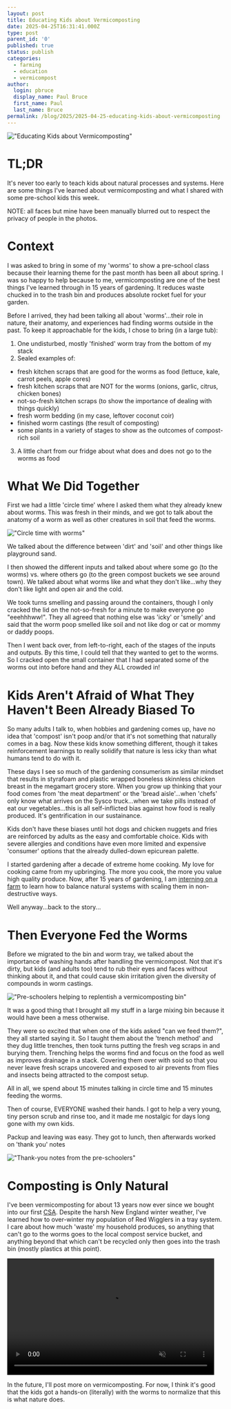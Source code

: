 ```yaml
---
layout: post
title: Educating Kids about Vermicomposting
date: 2025-04-25T16:31:41.000Z
type: post
parent_id: '0'
published: true
status: publish
categories:
  - farming
  - education
  - vermicompost
author:
  login: pbruce
  display_name: Paul Bruce
  first_name: Paul
  last_name: Bruce
permalink: /blog/2025/2025-04-25-educating-kids-about-vermicomposting
---
```

!["Educating Kids about Vermicomposting"](/assets/images/2025/2025-04-25-educating-kids-about-vermicomposting.jpg)

# TL;DR

It's never too early to teach kids about natural processes and systems. Here are some things I've learned about vermicomposting and what I shared with some pre-school kids this week.

NOTE: all faces but mine have been manually blurred out to respect the privacy of people in the photos.

# Context

I was asked to bring in some of my 'worms' to show a pre-school class because their learning theme for the past month has been all about spring. I was so happy to help because to me, vermicomposting are one of the best things I've learned through in 15 years of gardening. It reduces waste chucked in to the trash bin and produces absolute rocket fuel for your garden.

Before I arrived, they had been talking all about 'worms'...their role in nature, their anatomy, and experiences had finding worms outside in the past. To keep it approachable for the kids, I chose to bring (in a large tub):

1. One undisturbed, mostly 'finished' worm tray from the bottom of my stack
2. Sealed examples of:
  * fresh kitchen scraps that are good for the worms as food (lettuce, kale, carrot peels, apple cores)
  * fresh kitchen scraps that are NOT for the worms (onions, garlic, citrus, chicken bones)
  * not-so-fresh kitchen scraps (to show the importance of dealing with things quickly)
  * fresh worm bedding (in my case, leftover coconut coir)
  * finished worm castings (the result of composting)
  * some plants in a variety of stages to show as the outcomes of compost-rich soil
3. A little chart from our fridge about what does and does not go to the worms as food

# What We Did Together

First we had a little 'circle time' where I asked them what they already knew about worms. This was fresh in their minds, and we got to talk about the anatomy of a worm as well as other creatures in soil that feed the worms.

!["Circle time with worms"](/assets/images/2025/vermicompost/IMG_20250425_134412_fixed.jpg)

We talked about the difference between 'dirt' and 'soil' and other things like playground sand.

I then showed the different inputs and talked about where some go (to the worms) vs. where others go (to the green compost buckets we see around town). We talked about what worms like and what they don't like...why they don't like light and open air and the cold. 

We took turns smelling and passing around the containers, though I only cracked the lid on the not-so-fresh for a minute to make everyone go "eeehhhww!". They all agreed that nothing else was 'icky' or 'smelly' and said that the worm poop smelled like soil and not like dog or cat or mommy or daddy poops.

Then I went back over, from left-to-right, each of the stages of the inputs and outputs. By this time, I could tell that they wanted to get to the worms. So I cracked open the small container that I had separated some of the worms out into before hand and they ALL crowded in!

# Kids Aren't Afraid of What They Haven't Been Already Biased To

So many adults I talk to, when hobbies and gardening comes up, have no idea that 'compost' isn't poop and/or that it's not something that naturally comes in a bag. Now these kids know something different, though it takes reinforcement learnings to really solidify that nature is less icky than what humans tend to do with it.

These days I see so much of the gardening consumerism as similar mindset that results in styrafoam and plastic wrapped boneless skinnless chicken breast in the megamart grocery store. When you grow up thinking that your food comes from 'the meat department' or the 'bread aisle'...when 'chefs' only know what arrives on the Sysco truck...when we take pills instead of eat our vegetables...this is all self-inflicted bias against how food is really produced. It's gentrification in our sustainance.

Kids don't have these biases until hot dogs and chicken nuggets and fries are reinforced by adults as the easy and comfortable choice. Kids with severe allergies and conditions have even more limited and expensive 'consumer' options that the already dulled-down epicurean palette.

I started gardening after a decade of extreme home cooking. My love for cooking came from my upbringing. The more you cook, the more you value high quality produce. Now, after 15 years of gardening, I am [interning on a farm](https://farming.paulsbruce.io/) to learn how to balance natural systems with scaling them in non-destructive ways. 

Well anyway...back to the story...

# Then Everyone Fed the Worms

Before we migrated to the bin and worm tray, we talked about the importance of washing hands after handling the vermicompost. Not that it's dirty, but kids (and adults too) tend to rub their eyes and faces without thinking about it, and that could cause skin irritation given the diversity of compounds in worm castings.

!["Pre-schoolers helping to replentish a vermicomposting bin"](/assets/images/2025/vermicompost/IMG_20250425_134417_fixed.jpg)

It was a good thing that I brought all my stuff in a large mixing bin because it would have been a mess otherwise. 

They were so excited that when one of the kids asked "can we feed them?", they all started saying it. So I taught them about the 'trench method' and they dug little trenches, then took turns putting the fresh veg scraps in and burying them. Trenching helps the worms find and focus on the food as well as improves drainage in a stack. Covering them over with soid so that you never leave fresh scraps uncovered and exposed to air prevents from flies and insects being attracted to the compost setup. 

All in all, we spend about 15 minutes talking in circle time and 15 minutes feeding the worms.

Then of course, EVERYONE washed their hands. I got to help a very young, tiny person scrub and rinse too, and it made me nostalgic for days long gone with my own kids.

Packup and leaving was easy. They got to lunch, then afterwards worked on 'thank you' notes

!["Thank-you notes from the pre-schoolers"](/assets/images/2025/vermicompost/IMG_20250425_164724728_fixed.jpg)

# Composting is Only Natural

I've been vermicomposting for about 13 years now ever since we bought into our first [CSA](https://en.wikipedia.org/wiki/Community-supported_agriculture). Despite the harsh New England winter weather, I've learned how to over-winter my population of Red Wigglers in a tray system. I care about how much 'waste' my household produces, so anything that can't go to the worms goes to the local compost service bucket, and anything beyond that which can't be recycled only then goes into the trash bin (mostly plastics at this point).

<video width="480" height="270" controls autoplay muted loop>
  <source src="/assets/images/2025/vermicompost/VID_20250205_142427801_HL.webm" type="video/webm">
Your browser does not support the video tag.
</video>

In the future, I'll post more on vermicomposting. For now, I think it's good that the kids got a hands-on (literally) with the worms to normalize that this is what nature does.